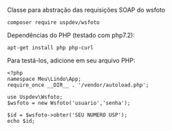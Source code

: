 Classe para abstração das requisições SOAP do wsfoto

    composer require uspdev/wsfoto

Dependências do PHP (testado com php7.2):

    apt-get install php php-curl

Para testá-los, adicione em seu arquivo PHP:

    <?php
    namespace Meu\Lindo\App;
    require_once __DIR__ . '/vendor/autoload.php';

    use Uspdev\Wsfoto;
    $wsfoto = new Wsfoto('usuario','senha'); 

    $id = $wsfoto->obter('SEU NUMERO USP');
    echo $id;
